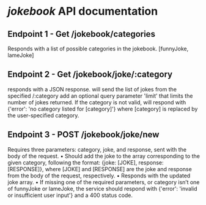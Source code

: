 # *jokebook* API documentation 

## Endpoint 1 - Get /jokebook/categories
Responds with a list of possible categories in the jokebook.
[funnyJoke, lameJoke]

## Endpoint 2 - Get /jokebook/joke/:category

responds with a JSON response.
will send the list of jokes from the specified /:category
add an optional query parameter 'limit' that limits the number of jokes returned.
If the category is not valid, will respond with {'error': 'no category listed for [category]'} where [category] is
replaced by the user-specified category.

## Endpoint 3 - POST /jokebook/joke/new

Requires three parameters: category, joke, and response, sent with the body of the request.
• Should add the joke to the array corresponding to the given category, following the format: {joke: [JOKE],
response: [RESPONSE]}, where [JOKE] and [RESPONSE] are the joke and response from the body of the request,
respectively.
• Responds with the updated joke array.
• If missing one of the required parameters, or category isn’t one of funnyJoke or lameJoke, the service should
respond with {'error': 'invalid or insufficient user input'} and a 400 status code.

